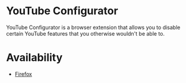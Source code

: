 # YouTube Configurator
YouTube Configurator is a browser extension that allows you to disable certain YouTube features that you otherwise wouldn't be able to.

# Availability
- [Firefox](https://addons.mozilla.org/nl/firefox/addon/youtube-configurator/)
